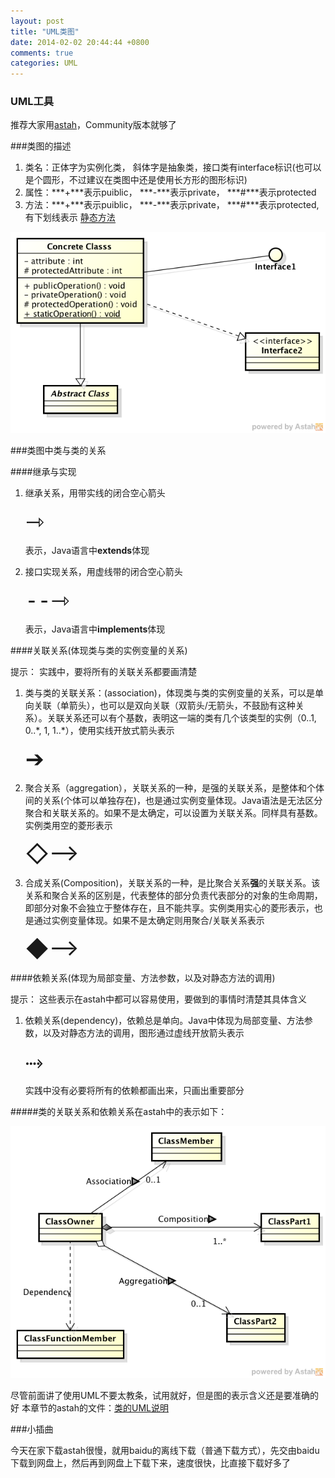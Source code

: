 ```yaml
---
layout: post
title: "UML类图"
date: 2014-02-02 20:44:44 +0800
comments: true
categories: UML
---
```


### UML工具
推荐大家用[astah](http://members.change-vision.com/files/astah_community "官网")，Community版本就够了

###类图的描述

1. 类名：正体字为实例化类， 斜体字是抽象类，接口类有interface标识(也可以是个圆形，不过建议在类图中还是使用长方形的图形标识)
2. 属性：***+***表示puiblic， ***-***表示private， ***#***表示protected
3. 方法：***+***表示puiblic， ***-***表示private， ***#***表示protected, 有下划线表示      <font style="border-bottom:1px solid #000;">静态方法</font>

![类图和继承与实现](/images/ClassDiagram.png)

###类图中类与类的关系

####继承与实现

1. 继承关系，用带实线的闭合空心箭头

   <div style='font-size: 36px'> ⇾ </div> 
   
   表示，Java语言中**extends**体现
   
2. 接口实现关系，用虚线带的闭合空心箭头
   
   <div style='font-size: 36px'> ­­­­⁃⁃⇾ </div>
   
   表示，Java语言中**implements**体现


####关联关系(体现类与类的实例变量的关系)   

提示： 实践中，要将所有的关联关系都要画清楚

1. 类与类的关联关系：(association)，体现类与类的实例变量的关系，可以是单向关联（单箭头），也可以是双向关联（双箭头/无箭头，不鼓励有这种关系）。关联关系还可以有个基数，表明这一端的类有几个该类型的实例（0..1, 0..\*, 1, 1..\*），使用实线开放式箭头表示
   
   <div style='font-size: 36px'> ➔ </div>
   
2. 聚合关系（aggregation），关联关系的一种，是强的关联关系，是整体和个体间的关系(个体可以单独存在)，也是通过实例变量体现。Java语法是无法区分聚合和关联关系的。如果不是太确定，可以设置为关联关系。同样具有基数。实例类用空的菱形表示  

   <div style='font-size: 36px'> ◇⟶ </div>

3. 合成关系(Composition)，关联关系的一种，是比聚合关系**强**的关联关系。该关系和聚合关系的区别是，代表整体的部分负责代表部分的对象的生命周期，即部分对象不会独立于整体存在，且不能共享。实例类用实心的菱形表示，也是通过实例变量体现。如果不是太确定则用聚合/关联关系表示
  
   <div style='font-size: 36px'> ◆⟶ </div>
  
####依赖关系(体现为局部变量、方法参数，以及对静态方法的调用)

提示： 这些表示在astah中都可以容易使用，要做到的事情时清楚其具体含义 
  
 1. 依赖关系(dependency)，依赖总是单向。Java中体现为局部变量、方法参数，以及对静态方法的调用，图形通过虚线开放箭头表示
 
    <div style='font-size: 36px'> ⤑ </div>
    
    实践中没有必要将所有的依赖都画出来，只画出重要部分
    
#####类的关联关系和依赖关系在astah中的表示如下：

![类的关联关系和依赖关系](/images/ClassRelationship.png)   

尽管前面讲了使用UML不要太教条，试用就好，但是图的表示含义还是要准确的好
本章节的astah的文件：[类的UML说明](/assets/ClassDiagram.asta)

###小插曲

今天在家下载astah很慢，就用baidu的离线下载（普通下载方式），先交由baidu下载到网盘上，然后再到网盘上下载下来，速度很快，比直接下载好多了
